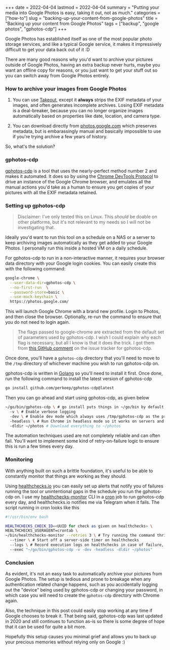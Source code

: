 +++
date = 2022-04-04
lastmod = 2022-04-04
summary = "Putting your media into Google Photos is easy, taking it out, not as much."
categories = ["how-to"]
slug = "backing-up-your-content-from-google-photos"
title = "Backing up your content from Google Photos"
tags = ["backup", "google photos", "gphotos-cdp"]
+++

Google Photos has established itself as one of the most popular photo storage services, and like a typical Google service, it makes it impressively difficult to get your data back out of it :D

There are many good reasons why you'd want to archive your pictures outside of Google Photos, having an extra backup never hurts, maybe you want an offline copy for reasons, or you just want to get your stuff out so you can switch away from Google Photos entirely.

### How to archive your images from Google Photos

1. You can use [Takeout], except it **always** strips the EXIF metadata of your images, and often generates incomplete archives. Losing EXIF metadata is a deal-breaker, because you can no longer organize images automatically based on properties like date, location, and camera type.

2. You can download directly from [photos.google.com] which preserves metadata, but is embarassingly manual and basically impossible to use if you're trying archive a few years of history.

So, what's the solution?

### gphotos-cdp

[gphotos-cdp] is a tool that uses the nearly-perfect method number 2 and makes it automated. It does so by using the [Chrome DevTools Protocol] to drive an instance of the Google Chrome browser, and emulates all the manual actions you'd take as a human to ensure you get copies of your pictures with all the EXIF metadata retained.

### Setting up gphotos-cdp

> Disclaimer: I've only tested this on Linux. This _should_ be doable on other platforms, but it's not relevant to my needs so I will not be investigating that.

Ideally you'd want to run this tool on a schedule on a NAS or a server to keep archiving images automatically as they get added to your Google Photos. I personally run this inside a hosted VM on a daily schedule.

For gphotos-cdp to run in a non-interactive manner, it requires your browser data directory with your Google login cookies. You can easily create this with the following command:

```bash
google-chrome \
  --user-data-dir=gphotos-cdp \
  --no-first-run  \
  --password-store=basic \
  --use-mock-keychain \
  https://photos.google.com/
```

This will launch Google Chrome with a brand new profile. Login to Photos, and then close the browser. Optionally, re-run the command to ensure that you do not need to login again.

> The flags passed to google-chrome are extracted from the default set of parameters used by gphotos-cdp. I wish I could explain why each flag is necessary, but all I know is that it does the trick. I got them from [this GitHub comment] on the issue tracker for gphotos-cdp.

Once done, you'll have a `gphotos-cdp` directory that you'll need to move to the `/tmp` directory of whichever machine you wish to run gphotos-cdp on.

gphotos-cdp is written in [Golang] so you'll need to install it first. Once done, run the following command to install the latest version of gphotos-cdp

```bash
go install github.com/perkeep/gphotos-cdp@latest
```

Then you can go ahead and start using gphotos-cdp, as given below

```bash
~/go/bin/gphotos-cdp \ # go install puts things in ~/go/bin by default
  -v \ # Enable verbose logging
  -dev \ # Enable dev mode which always uses /tmp/gphotos-cdp as the profile directory
  -headless \ # Run Chrome in headless mode so it works on servers and such
  -dldir ~/photos # Download everything to ~/photos
```

The automation techniques used are not completely reliable and can often fail. You'll want to implement some kind of retry-on-failure logic to ensure this is run a few times every day.

### Monitoring

With anything built on such a brittle foundation, it's useful to be able to constantly monitor that things are working as they should.

Using [healthchecks.io] you can easily set up alerts that notify you of failures running the tool or unintentional gaps in the schedule you run the gphotos-cdp on. I use my [healthchecks-monitor] CLI in a [cron] job to run gphotos-cdp every day, and healthchecks.io notifies me via Telegram when it fails. The script running in cron looks like this

```bash
#!/usr/bin/env bash

HEALTHCHECKS_CHECK_ID=<UUID for check as given on healthchecks> \
HEALTHCHECKS_USERAGENT=crontab \
~/bin/healthchecks-monitor --retries 3 \ # Try running the command thrice before giving up
  --timer \ # Start off a server-side timer on healthchecks
  --logs \ # Record execution logs on healthchecks in case of failure, to help with debugging
  --exec "~/go/bin/gphotos-cdp -v -dev -headless -dldir ~/photos"
```

### Conclusion

As evident, it's not an easy task to automatically archive your pictures from Google Photos. The setup is tedious and prone to breakage when any authentication related change happens, such as you accidentally logging out the "device" being used by gphotos-cdp or changing your password, in which case you will need to create the `gphotos-cdp` directory with Chrome again.

Also, the technique in this post could easily stop working at any time if Google chooses to break it. That being said, gphotos-cdp was last updated in 2020 and still continues to function as-is so there is some degree of hope that it can be used for quite a bit more.

Hopefully this setup causes you minimal grief and allows you to back up your precious memories without relying only on Google :)

[takeout]: https://takeout.google.com/
[photos.google.com]: https://photos.google.com/
[gphotos-cdp]: https://github.com/perkeep/gphotos-cdp
[chrome devtools protocol]: https://chromedevtools.github.io/devtools-protocol/
[this github comment]: https://github.com/perkeep/gphotos-cdp/issues/1#issuecomment-567378082
[golang]: https://go.dev
[healthchecks.io]: https://healthchecks.io
[healthchecks-monitor]: https://msfjarvis.dev/g/healthchecks-rs
[cron]: https://man7.org/linux/man-pages/man5/crontab.5.html
